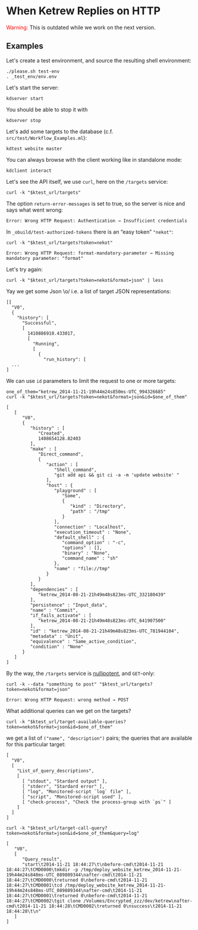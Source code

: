 When Ketrew Replies on HTTP
===========================

<span style="color: red">Warning: </span>
This is outdated while we work on the next version.

Examples
--------

Let's create a test environment, and source the resulting shell environment:

    ./please.sh test-env
    . _test_env/env.env

Let's start the server:

    kdserver start

You should be able to stop it with

    kdserver stop

Let's add some targets to the database (c.f. `src/test/Workflow_Examples.ml`):

    kdtest website master

You can always browse with the client working like in standalone mode:

    kdclient interact

Let's see the API itself, we use `curl`, here on the `/targets` service:

    curl -k "$ktest_url/targets"

The option `return-error-messages` is set to true, so the server is nice and
says what went wrong:

```badresult
Error: Wrong HTTP Request: Authentication → Insufficient credentials
```

In `_obuild/test-authorized-tokens` there is an “easy token” `"nekot"`:

    curl -k "$ktest_url/targets?token=nekot"

```badresult
Error: Wrong HTTP Request: format-mandatory-parameter → Missing mandatory parameter: "format"
```

Let's try again:

    curl -k "$ktest_url/targets?token=nekot&format=json" | less

Yay we get some Json \o/ i.e. a list of target JSON representations:

```goodresult
[[
  "V0",
  {
    "history": [
      "Successful",
      [
        1410886910.433017,
        [
          "Running",
          [
            {
              "run_history": [
  ...
]
```

We can use `id` parameters to limit the request to one or more
targets:

    one_of_them="ketrew_2014-11-21-19h44m24s850ms-UTC_994326685"
    curl -k "$ktest_url/targets?token=nekot&format=json&id=$one_of_them"

```goodresult
[
   [
      "V0",
      {
         "history" : [
            "Created",
            1408654128.82403
         ],
         "make" : [
            "Direct_command",
            {
               "action" : [
                  "Shell_command",
                  "git add api && git ci -a -m 'update website' "
               ],
               "host" : {
                  "playground" : [
                     "Some",
                     {
                        "kind" : "Directory",
                        "path" : "/tmp"
                     }
                  ],
                  "connection" : "Localhost",
                  "execution_timeout" : "None",
                  "default_shell" : {
                     "command_option" : "-c",
                     "options" : [],
                     "binary" : "None",
                     "command_name" : "sh"
                  },
                  "name" : "file://tmp"
               }
            }
         ],
         "dependencies" : [
            "ketrew_2014-08-21-21h49m48s823ms-UTC_332180439"
         ],
         "persistence" : "Input_data",
         "name" : "Commit",
         "if_fails_activate" : [
            "ketrew_2014-08-21-21h49m48s823ms-UTC_641907500"
         ],
         "id" : "ketrew_2014-08-21-21h49m48s823ms-UTC_781944104",
         "metadata" : "Unit",
         "equivalence" : "Same_active_condition",
         "condition" : "None"
      }
   ]
]
```

By the way, the `/targets` service is
[nullipotent](http://en.wiktionary.org/wiki/nullipotent), and `GET`-only:

    curl -k --data "something to post" "$ktest_url/targets?token=nekot&format=json"

```badresult
Error: Wrong HTTP Request: wrong method → POST
```

What additional queries can we get on the targets?

    curl -k "$ktest_url/target-available-queries?token=nekot&format=json&id=$one_of_them"


we get a list of `("name", "description")` pairs; the queries that are
available for this particular target:

```goodresult
[
  "V0",
  [
    "List_of_query_descriptions",
    [
      [ "stdout", "Stardard output" ],
      [ "stderr", "Stardard error" ],
      [ "log", "Monitored-script `log` file" ],
      [ "script", "Monitored-script used" ],
      [ "check-process", "Check the process-group with `ps`" ]
    ]
  ]
]
```

    curl -k "$ktest_url/target-call-query?token=nekot&format=json&id=$one_of_them&query=log"

```goodresult
[
   "V0",
   [
      "Query_result",
      "start\t2014-11-21 18:44:27\t\nbefore-cmd\t2014-11-21 18:44:27\tCMD0000\tmkdir -p /tmp/deploy_website_ketrew_2014-11-21-19h44m24s848ms-UTC_089809344\nafter-cmd\t2014-11-21 18:44:27\tCMD0000\treturned 0\nbefore-cmd\t2014-11-21 18:44:27\tCMD0001\tcd /tmp/deploy_website_ketrew_2014-11-21-19h44m24s848ms-UTC_089809344\nafter-cmd\t2014-11-21 18:44:27\tCMD0001\treturned 0\nbefore-cmd\t2014-11-21 18:44:27\tCMD0002\tgit clone /Volumes/Encrypted_zzz/dev/ketrew\nafter-cmd\t2014-11-21 18:44:28\tCMD0002\treturned 0\nsuccess\t2014-11-21 18:44:28\t\n"
   ]
]
```


